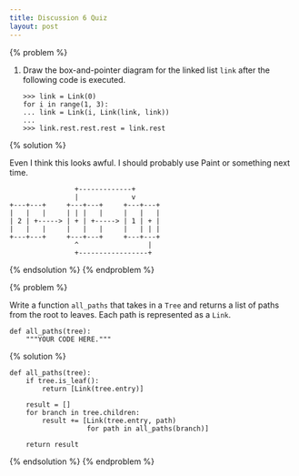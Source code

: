```yaml
---
title: Discussion 6 Quiz
layout: post
---
```


{% problem %}

1. Draw the box-and-pointer diagram for the linked list `link` after the following code is executed.

    ```python3
    >>> link = Link(0)
    for i in range(1, 3):
    ... link = Link(i, Link(link, link))
    ...
    >>> link.rest.rest.rest = link.rest
    ```

{% solution %}

Even I think this looks awful. I should probably use Paint or something next time.

```
                +-------------+      
                |             v      
+---+---+     +---+---+     +---+---+
|   |   |     | | |   |     |   |   |
| 2 | +-----> | + | +-----> | 1 | + |
|   |   |     |   |   |     |   | | |
+---+---+     +---+---+     +---+---+
                ^                 |  
                +-----------------+  
```
{% endsolution %}
{% endproblem %}



{% problem %}

Write a function `all_paths` that takes in a `Tree` and returns a list of paths from the root to leaves. Each path is represented as a `Link`.

```python3
def all_paths(tree):
    """YOUR CODE HERE."""
```

{% solution %}

```python3
def all_paths(tree):
    if tree.is_leaf():
        return [Link(tree.entry)]

    result = []
    for branch in tree.children:
        result += [Link(tree.entry, path)
                   for path in all_paths(branch)]

    return result
```
    
{% endsolution %}
{% endproblem %}